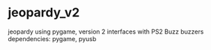 # jeopardy_v2
jeopardy using pygame, version 2
interfaces with PS2 Buzz buzzers
dependencies: pygame, pyusb
